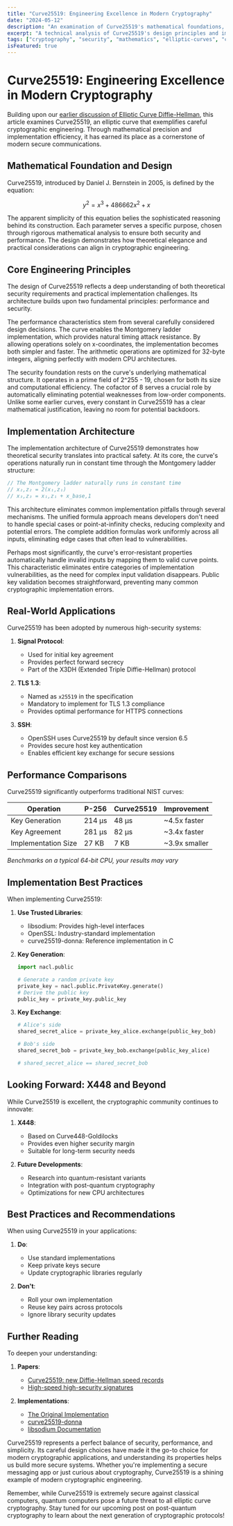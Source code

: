 ```yaml
---
title: "Curve25519: Engineering Excellence in Modern Cryptography"
date: "2024-05-12"
description: "An examination of Curve25519's mathematical foundations, implementation characteristics, and practical applications in modern cryptographic systems. Understanding the technical decisions that make this elliptic curve a cornerstone of secure communications."
excerpt: "A technical analysis of Curve25519's design principles and implementation, explaining why it has become fundamental to modern cryptographic systems."
tags: ["cryptography", "security", "mathematics", "elliptic-curves", "curve25519"]
isFeatured: true
---
```


# Curve25519: Engineering Excellence in Modern Cryptography

Building upon our [earlier discussion of Elliptic Curve Diffie-Hellman](/blog/mathematics-of-secure-communication), this article examines Curve25519, an elliptic curve that exemplifies careful cryptographic engineering. Through mathematical precision and implementation efficiency, it has earned its place as a cornerstone of modern secure communications.

## Mathematical Foundation and Design

Curve25519, introduced by Daniel J. Bernstein in 2005, is defined by the equation:

$$
y^2 = x^3 + 486662x^2 + x
$$

The apparent simplicity of this equation belies the sophisticated reasoning behind its construction. Each parameter serves a specific purpose, chosen through rigorous mathematical analysis to ensure both security and performance. The design demonstrates how theoretical elegance and practical considerations can align in cryptographic engineering.

## Core Engineering Principles

The design of Curve25519 reflects a deep understanding of both theoretical security requirements and practical implementation challenges. Its architecture builds upon two fundamental principles: performance and security.

The performance characteristics stem from several carefully considered design decisions. The curve enables the Montgomery ladder implementation, which provides natural timing attack resistance. By allowing operations solely on x-coordinates, the implementation becomes both simpler and faster. The arithmetic operations are optimized for 32-byte integers, aligning perfectly with modern CPU architectures.

The security foundation rests on the curve's underlying mathematical structure. It operates in a prime field of 2^255 - 19, chosen for both its size and computational efficiency. The cofactor of 8 serves a crucial role by automatically eliminating potential weaknesses from low-order components. Unlike some earlier curves, every constant in Curve25519 has a clear mathematical justification, leaving no room for potential backdoors.

## Implementation Architecture

The implementation architecture of Curve25519 demonstrates how theoretical security translates into practical safety. At its core, the curve's operations naturally run in constant time through the Montgomery ladder structure:

```c
// The Montgomery ladder naturally runs in constant time
// x₂,z₂ = 2(x₁,z₁)
// x₃,z₃ = x₁,z₁ + x_base,1
```

This architecture eliminates common implementation pitfalls through several mechanisms. The unified formula approach means developers don't need to handle special cases or point-at-infinity checks, reducing complexity and potential errors. The complete addition formulas work uniformly across all inputs, eliminating edge cases that often lead to vulnerabilities.

Perhaps most significantly, the curve's error-resistant properties automatically handle invalid inputs by mapping them to valid curve points. This characteristic eliminates entire categories of implementation vulnerabilities, as the need for complex input validation disappears. Public key validation becomes straightforward, preventing many common cryptographic implementation errors.

## Real-World Applications

Curve25519 has been adopted by numerous high-security systems:

1. **Signal Protocol**:
   - Used for initial key agreement
   - Provides perfect forward secrecy
   - Part of the X3DH (Extended Triple Diffie-Hellman) protocol

2. **TLS 1.3**:
   - Named as `x25519` in the specification
   - Mandatory to implement for TLS 1.3 compliance
   - Provides optimal performance for HTTPS connections

3. **SSH**:
   - OpenSSH uses Curve25519 by default since version 6.5
   - Provides secure host key authentication
   - Enables efficient key exchange for secure sessions

## Performance Comparisons

Curve25519 significantly outperforms traditional NIST curves:

| Operation | P-256 | Curve25519 | Improvement |
|-----------|-------|------------|-------------|
| Key Generation | 214 μs | 48 μs | ~4.5x faster |
| Key Agreement | 281 μs | 82 μs | ~3.4x faster |
| Implementation Size | 27 KB | 7 KB | ~3.9x smaller |

*Benchmarks on a typical 64-bit CPU, your results may vary*

## Implementation Best Practices

When implementing Curve25519:

1. **Use Trusted Libraries**:
   - libsodium: Provides high-level interfaces
   - OpenSSL: Industry-standard implementation
   - curve25519-donna: Reference implementation in C

2. **Key Generation**:
   ```python
   import nacl.public
   
   # Generate a random private key
   private_key = nacl.public.PrivateKey.generate()
   # Derive the public key
   public_key = private_key.public_key
   ```

3. **Key Exchange**:
   ```python
   # Alice's side
   shared_secret_alice = private_key_alice.exchange(public_key_bob)
   
   # Bob's side
   shared_secret_bob = private_key_bob.exchange(public_key_alice)
   
   # shared_secret_alice == shared_secret_bob
   ```

## Looking Forward: X448 and Beyond

While Curve25519 is excellent, the cryptographic community continues to innovate:

1. **X448**:
   - Based on Curve448-Goldilocks
   - Provides even higher security margin
   - Suitable for long-term security needs

2. **Future Developments**:
   - Research into quantum-resistant variants
   - Integration with post-quantum cryptography
   - Optimizations for new CPU architectures

## Best Practices and Recommendations

When using Curve25519 in your applications:

1. **Do**:
   - Use standard implementations
   - Keep private keys secure
   - Update cryptographic libraries regularly

2. **Don't**:
   - Roll your own implementation
   - Reuse key pairs across protocols
   - Ignore library security updates

## Further Reading

To deepen your understanding:

1. **Papers**:
   - [Curve25519: new Diffie-Hellman speed records](https://cr.yp.to/ecdh/curve25519-20060209.pdf)
   - [High-speed high-security signatures](https://ed25519.cr.yp.to/ed25519-20110926.pdf)

2. **Implementations**:
   - [The Original Implementation](https://cr.yp.to/ecdh.html)
   - [curve25519-donna](https://github.com/agl/curve25519-donna)
   - [libsodium Documentation](https://doc.libsodium.org/)

Curve25519 represents a perfect balance of security, performance, and simplicity. Its careful design choices have made it the go-to choice for modern cryptographic applications, and understanding its properties helps us build more secure systems. Whether you're implementing a secure messaging app or just curious about cryptography, Curve25519 is a shining example of modern cryptographic engineering.

Remember, while Curve25519 is extremely secure against classical computers, quantum computers pose a future threat to all elliptic curve cryptography. Stay tuned for our upcoming post on post-quantum cryptography to learn about the next generation of cryptographic protocols!
